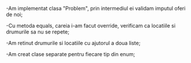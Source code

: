 -Am implementat clasa "Problem", prin intermediul ei validam 
imputul oferi de noi;

-Cu metoda equals, careia i-am facut override, verificam ca locatiile si drumurile sa nu se repete;

-Am retinut drumurile si locatiile cu ajutorul a doua liste;

-Am creat clase separate pentru fiecare tip din enum;
